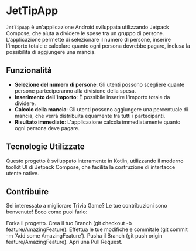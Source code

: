 # JetTipApp

`JetTipApp` è un'applicazione Android sviluppata utilizzando Jetpack Compose, che aiuta a dividere le spese tra un gruppo di persone.
L'applicazione permette di selezionare il numero di persone, inserire l'importo totale e calcolare quanto ogni persona dovrebbe pagare, inclusa la possibilità di aggiungere una mancia.

## Funzionalità

- **Selezione del numero di persone**: Gli utenti possono scegliere quante persone parteciperanno alla divisione della spesa.
- **Inserimento dell'importo**: È possibile inserire l'importo totale da dividere.
- **Calcolo della mancia**: Gli utenti possono aggiungere una percentuale di mancia, che verrà distribuita equamente tra tutti i partecipanti.
- **Risultato immediato**: L'applicazione calcola immediatamente quanto ogni persona deve pagare.

## Tecnologie Utilizzate

Questo progetto è sviluppato interamente in Kotlin, utilizzando il moderno toolkit UI di Jetpack Compose, che facilita la costruzione di interfacce utente native.

## Contribuire
Sei interessato a migliorare Trivia Game? Le tue contribuzioni sono benvenute! Ecco come puoi farlo:

Forka il progetto.
Crea il tuo Branch (git checkout -b feature/AmazingFeature).
Effettua le tue modifiche e commitale (git commit -m 'Add some AmazingFeature').
Pusha il Branch (git push origin feature/AmazingFeature).
Apri una Pull Request.
